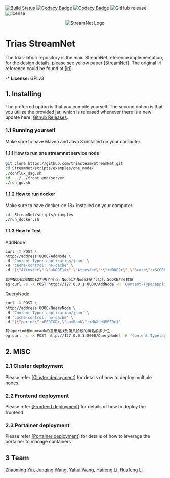 [![Build Status](https://travis-ci.org/iotaledger/iri.svg?branch=dev)](https://travis-ci.org/iotaledger/iri)
[![Codacy Badge](https://api.codacy.com/project/badge/Grade/dba5b7ae42024718893991e767390135)](https://www.codacy.com/app/iotaledger/iri?utm_source=github.com&amp;utm_medium=referral&amp;utm_content=iotaledger/iri&amp;utm_campaign=Badge_Grade)
[![Codacy Badge](https://api.codacy.com/project/badge/Coverage/dba5b7ae42024718893991e767390135)](https://www.codacy.com/app/iotaledger/iri?utm_source=github.com&utm_medium=referral&utm_content=iotaledger/iri&utm_campaign=Badge_Coverage)
![GitHub release](https://img.shields.io/github/release/iotaledger/iri.svg)
![license](https://img.shields.io/github/license/iotaledger/iri.svg)

<p align="center"><img src="https://github.com/triasteam/StreamNet/blob/dev/document/pictures/StreamNet.png" alt="StreamNet Logo" title="StreamNet"/></p>

# Trias StreamNet

The trias-lab/iri repository is the main StreamNet reference implementation, 
for the design details, please see yellow paper [[StreamNet]](https://github.com/triasteam/iri/blob/dev/document/yellow\_paper/StreamNet/StreamNet.pdf). 
The original iri reference could be found at [[iri]](https://github.com/iotaledger/iri).

-* **License:** GPLv3
## 1. Installing

The preferred option is that you compile yourself.
The second option is that you utilize the provided jar, 
which is released whenever there is a new update here: [Github Releases](https://github.com/trias-lab/iri/releases).

### 1.1 Running yourself
Make sure to have Maven and Java 8 installed on your computer.
#### 1.1.1 How to run one  streamnet service node

```bash  
git clone https://github.com/triasteam/StreamNet.git
cd StreamNet/scripts/examples/one_node/
./conflux_dag.sh
cd  ../../front_end/server
./run_go.sh
```  
#### 1.1.2 How to run docker  
Make sure to have docker-ce 18+ installed on your computer.  

```bash
cd  StreamNet/scripts/examples
./run_docker.sh
```  

#### 1.1.3 How to Test 

AddNode
```bash
curl -X POST \  
http://address:8000/AddNode \  
-H 'Content-Type: application/json' \  
-H 'cache-control: no-cache' \  
-d "{\"Attester\":\"<NODE1>\",\"Attestee\":\"<NODE2>\",\"Score\":<SCORE>}"

其中NODE1和NODE2为两个节点，Node1为Node2投了几分，SCORE为分数值
eg:curl -s -X POST http://127.0.0.1:8000/AddNode -H 'Content-Type:application/json' -H 'cache-control: no-cache' -d "{\"Attester\":\"192.168.130.1\",\"Attestee\":\"192.168.130.2\",\"Score\":1}"
```
QueryNode

```bash
curl -X POST \  
http://address:8000/QueryNode \  
-H 'Content-Type: application/json' \  
-H 'cache-control: no-cache' \  
-d "{\"period\":<PERIOD>,\"numRank\":<MAX_NUMBER>}"

其中period和numrank的意思是找到第几阶段的排名前多少位
eg:curl -s -X POST http://127.0.0.1:8000/QueryNodes -H 'Content-Type:application/json' -H 'cache-control: no-cache' -d "{\"period\":1,\"numRank\":100}"
```

## 2. MISC

### 2.1 Cluster deployment 

Please refer [[Cluster deployment]](https://github.com/triasteam/StreamNet/blob/dev/document/iota_deploy/README.md) for details of how to deploy multiple nodes.

### 2.2 Frontend deployment

Please refer [[Frontend deployment]](https://github.com/triasteam/StreamNet/blob/dev/scripts/front_end/README.md) for details of how to deploy the frontend

### 2.3 Portainer deployment 

Please refer [[Portainer deployment]](https://github.com/triasteam/StreamNet/blob/dev/document/iota_deploy/portainer-deploy-info.md) for details of how to leverage the portainer to manage containers

## 3  Team

[Zhaoming Yin](https://stplaydog.github.io/), [Junqing Wang](https://wunder3605.github.io/), [Yahui Wang](https://wangyh2016.github.io/wangyahui.github.io/), [Haifeng Li](https://lihaifeng111.github.io/lihaifeng.github.io/), [Huafeng Li](https://lhfbc.github.io/)
